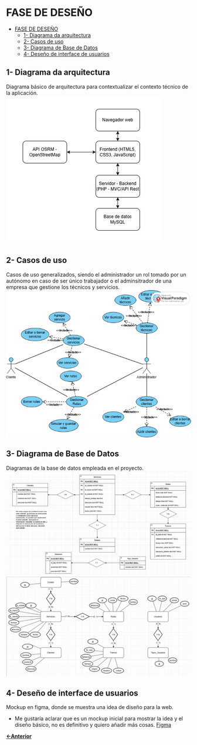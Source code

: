 # FASE DE DESEÑO

- [FASE DE DESEÑO](#fase-de-deseño)
  - [1- Diagrama da arquitectura](#1--diagrama-da-arquitectura)
  - [2- Casos de uso](#2--casos-de-uso)
  - [3- Diagrama de Base de Datos](#3--diagrama-de-base-de-datos)
  - [4- Deseño de interface de usuarios](#4--deseño-de-interface-de-usuarios)


## 1- Diagrama da arquitectura

Diagrama básico de arquitectura para contextualizar el contexto técnico de la aplicación.
![Diagrama de arquitectura](../img/arquitecura_web.PNG)

## 2- Casos de uso

Casos de uso generalizados, siendo el administrador un rol tomado por un autónomo en caso de ser único trabajador o el adminsitrador de una empresa que gestione los técnicos y servicios.
![Casos de uso](../img/casos%20de%20uso.png)

## 3- Diagrama de Base de Datos

Diagramas de la base de datos empleada en el proyecto.
![Diagrama de Base de Datos](../img/diagramaBBDD.PNG)
![Diagrama de Base de Datos - Relacional](../img/diagrama-relacional.PNG)

## 4- Deseño de interface de usuarios

Mockup en figma, donde se muestra una idea de diseño para la web.

- Me gustaría aclarar que es un mockup inicial para mostrar la idea y el diseño básico, no es definitivo y quiero añadir más cosas.
[Figma](https://www.figma.com/design/JY1LzkEXCofDl6hho2BuxK/Routigal?node-id=0-1&t=LNzM97Vaou4aekGo-1)

[**<-Anterior**](../../../README.md)
